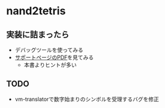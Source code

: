 # nand2tetris

## 実装に詰まったら

- デバッグツールを使ってみる
- [サポートページのPDF](https://www.nand2tetris.org/course)を見てみる
    - 本書よりヒントが多い

## TODO

- vm-translatorで数字始まりのシンボルを受理するバグを修正
